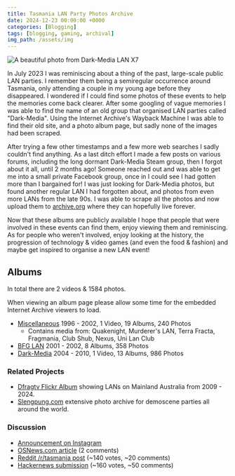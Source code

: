 ```yaml
---
title: Tasmania LAN Party Photos Archive
date: 2024-12-23 00:00:00 +0000
categories: [Blogging]
tags: [blogging, gaming, archival]
img_path: /assets/img
---
```

![A beautiful photo from Dark-Media LAN X7](lan.jpg)

In July 2023 I was reminiscing about a thing of the past, large-scale public LAN parties. I remember them being a semiregular occurrence around Tasmania, only attending a couple in my young age before they disappeared. I wondered if I could find some photos of these events to help the memories come back clearer. After some googling of vague memories I was able to find the name of an old group that organised LAN parties called "Dark-Media". Using the Internet Archive's Wayback Machine I was able to find their old site, and a photo album page, but sadly none of the images had been scraped.

After trying a few other timestamps and a few more web searches I sadly couldn't find anything. As a last ditch effort I made a few posts on various forums, including the long dormant Dark-Media Steam group, then I forgot about it all, until 2 months ago! Someone reached out and was able to get me into a small private Facebook group, once in I could see I had gotten more than I bargained for! I was just looking for Dark-Media photos, but found another regular LAN I had forgotten about, and photos from even more LANs from the late 90s. I was able to scrape all the photos and now upload them to [archive.org](https://archive.org/details/@issung/uploads) where they can hopefully live forever.

Now that these albums are publicly available I hope that people that were involved in these events can find them, enjoy viewing them and reminiscing. As for people who weren't involved, enjoy looking at the history, the progression of technology & video games (and even the food & fashion) and maybe get inspired to organise a new LAN event!

## Albums
In total there are 2 videos & 1584 photos.

When viewing an album page please allow some time for the embedded Internet Archive viewers to load.

* [Miscellaneous](/lanalbums-misc) 1996 - 2002, 1 Video, 19 Albums, 240 Photos
    * Contains media from: Quakenight, Murderer's LAN, Terra Fracta, Fragmania, Club Shub, Nexus, Uni Lan Club
* [BFG LAN](/lanalbums-bfg) 2001 - 2002, 8 Albums, 358 Photos
* [Dark-Media](/lanalbums-darkmedia) 2004 - 2010, 1 Video, 13 Albums, 986 Photos

### Related Projects
* [Dfragtv Flickr Album](https://www.flickr.com/photos/dfragtv/albums/) showing LANs on Mainland Australia from 2009 - 2024.
* [Slengpung.com](https://www.slengpung.com/) extensive photo archive for demoscene parties all around the world.

### Discussion
* [Announcement on Instagram](https://www.instagram.com/p/DD8H9iYT7_W)
* [OSNews.com article](https://www.osnews.com/story/141425/the-tasmania-lan-party-photos-archive-reminded-me-of-my-terrible-teenage-fashion-choices/) (2 comments)
* [Reddit /r/tasmania post](https://www.reddit.com/r/tasmania/comments/1hl5r6s) (~140 votes, ~20 comments)
* [Hackernews submission](https://news.ycombinator.com/item?id=42498754) (~160 votes, ~50 comments)